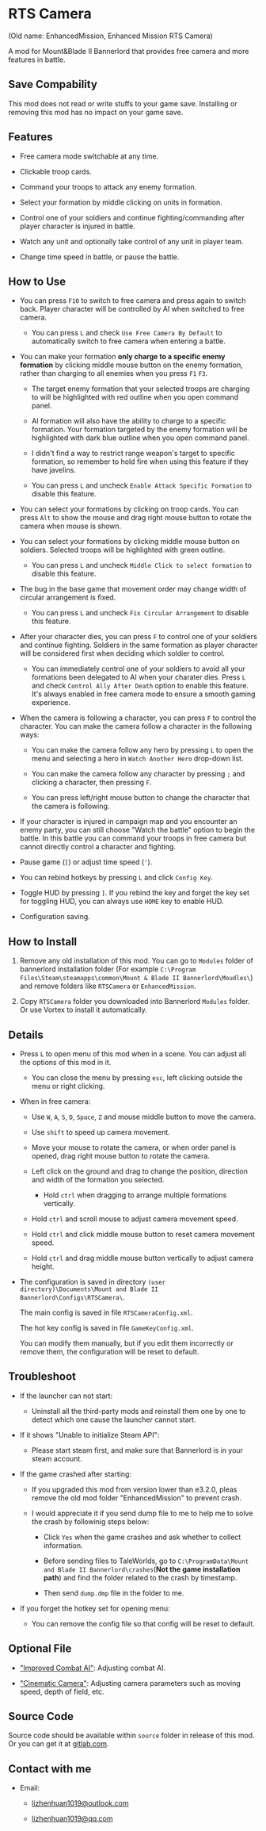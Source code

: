 # RTS Camera
(Old name: EnhancedMission, Enhanced Mission RTS Camera)

A mod for Mount&Blade II Bannerlord that provides free camera and more features in battle.

## Save Compability
This mod does not read or write stuffs to your game save. Installing or removing this mod has no impact on your game save.

## Features
- Free camera mode switchable at any time.

- Clickable troop cards.

- Command your troops to attack any enemy formation.

- Select your formation by middle clicking on units in formation.

- Control one of your soldiers and continue fighting/commanding after player character is injured in battle.

- Watch any unit and optionally take control of any unit in player team.

- Change time speed in battle, or pause the battle.

## How to Use
- You can press `F10` to switch to free camera and press again to switch back. Player character will be controlled by AI when switched to free camera.

  - You can press `L` and check `Use Free Camera By Default` to automatically switch to free camera when entering a battle.

- You can make your formation **only charge to a specific enemy formation** by clicking middle mouse button on the enemy formation, rather than charging to all enemies when you press `F1` `F3`.

  - The target enemy formation that your selected troops are charging to will be highlighted with red outline when you open command panel.

  - AI formation will also have the ability to charge to a specific formation. Your formation targeted by the enemy formation will be highlighted with dark blue outline when you open command panel.

  - I didn't find a way to restrict range weapon's target to specific formation, so remember to hold fire when using this feature if they have javelins.

  - You can press `L` and uncheck `Enable Attack Specific Formation` to disable this feature.

- You can select your formations by clicking on troop cards. You can press `Alt` to show the mouse and drag right mouse button to rotate the camera when mouse is shown.

- You can select your formations by clicking middle mouse button on soldiers. Selected troops will be highlighted with green outline.

  - You can press `L` and uncheck `Middle Click to select formation` to disable this feature.

- The bug in the base game that movement order may change width of circular arrangement is fixed.

  - You can press `L` and uncheck `Fix Circular Arrangement` to disable this feature.

- After your character dies, you can press `F` to control one of your soldiers and continue fighting. Soldiers in the same formation as player character will be considered first when deciding which soldier to control.

  - You can immediately control one of your soldiers to avoid all your formations been delegated to AI when your charater dies. Press `L` and check `Control Ally After Death` option to enable this feature. It's always enabled in free camera mode to ensure a smooth gaming experience.

- When the camera is following a character, you can press `F` to control the character. You can make the camera follow a character in the following ways:

  - You can make the camera follow any hero by pressing `L` to open the menu and selecting a hero in `Watch Another Hero` drop-down list.

  - You can make the camera follow any character by pressing `;` and clicking a character, then pressing `F`.

  - You can press left/right mouse button to change the character that the camera is following.

- If your character is injured in campaign map and you encounter an enemy party, you can still choose "Watch the battle" option to begin the battle. In this battle you can command your troops in free camera but cannot directly control a character and fighting.

- Pause game (`[`) or adjust time speed (`'`).

- You can rebind hotkeys by pressing `L` and click `Config Key`.

- Toggle HUD by pressing `]`. If you rebind the key and forget the key set for toggling HUD, you can always use `HOME` key to enable HUD.

- Configuration saving.

## How to Install
1. Remove any old installation of this mod. You can go to `Modules` folder of bannerlord installation folder (For example `C:\Program Files\Steam\steamapps\common\Mount & Blade II Bannerlord\Moudles\`) and remove folders like `RTSCamera` or `EnhancedMission`.

2. Copy `RTSCamera` folder you downloaded into Bannerlord `Modules` folder. Or use Vortex to install it automatically.

## Details

- Press `L` to open menu of this mod when in a scene. You can adjust all the options of this mod in it.

  - You can close the menu by pressing `esc`, left clicking outside the menu or right clicking.

- When in free camera:

  - Use `W`, `A`, `S`, `D`, `Space`, `Z` and mouse middle button to move the camera.

  - Use `shift` to speed up camera movement.

  - Move your mouse to rotate the camera, or when order panel is opened, drag right mouse button to rotate the camera.

  - Left click on the ground and drag to change the position, direction and width of the formation you selected.

    - Hold `ctrl` when dragging to arrange multiple formations vertically.

  - Hold `ctrl` and scroll mouse to adjust camera movement speed.

  - Hold `ctrl` and click middle mouse button to reset camera movement speed.

  - Hold `ctrl` and drag middle mouse button vertically to adjust camera height.
   
- The configuration is saved in directory `(user directory)\Documents\Mount and Blade II Bannerlord\Configs\RTSCamera\`.

  The main config is saved in file `RTSCameraConfig.xml`.

  The hot key config is saved in file `GameKeyConfig.xml`.

  You can modify them manually, but if you edit them incorrectly or remove them, the configuration will be reset to default.

## Troubleshoot
- If the launcher can not start:

  - Uninstall all the third-party mods and reinstall them one by one to detect which one cause the launcher cannot start.

- If it shows "Unable to initialize Steam API":

  - Please start steam first, and make sure that Bannerlord is in your steam account.

- If the game crashed after starting:

  - If you upgraded this mod from version lower than e3.2.0, pleas remove the old mod folder "EnhancedMission" to prevent crash.
  
  - I would appreciate it if you send dump file to me to help me to solve the crash by followinig steps below:

    - Click `Yes` when the game crashes and ask whether to collect information.

    - Before sending files to TaleWorlds, go to `C:\ProgramData\Mount and Blade II Bannerlord\crashes`(**Not the game installation path**) and find the folder related to the crash by timestamp.

    - Then send `dump.dmp` file in the folder to me.

- If you forget the hotkey set for opening menu:

  - You can remove the config file so that config will be reset to default.

## Optional File
- ["Improved Combat AI"](https://www.nexusmods.com/mountandblade2bannerlord/mods/449/): Adjusting combat AI.

- ["Cinematic Camera"](https://www.nexusmods.com/mountandblade2bannerlord/mods/1627): Adjusting camera parameters such as moving speed, depth of field, etc.

## Source Code

Source code should be available within `source` folder in release of this mod. Or you can get it at [gitlab.com](https://gitlab.com/lzh_mb_mod/rts-camera).

## Contact with me
- Email:

  - lizhenhuan1019@outlook.com

  - lizhenhuan1019@qq.com
